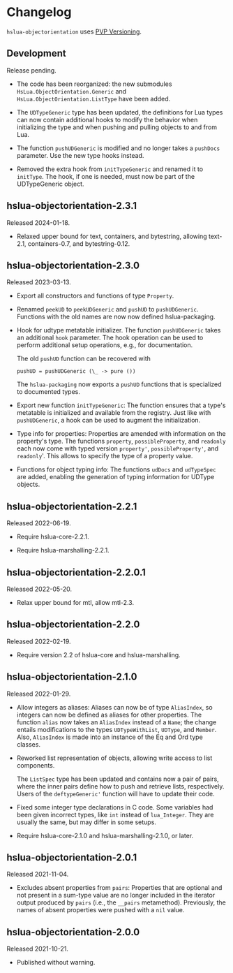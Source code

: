 # Changelog

`hslua-objectorientation` uses [PVP Versioning][].

## Development

Release pending.

-   The code has been reorganized: the new submodules
    `HsLua.ObjectOrientation.Generic` and
    `HsLua.ObjectOrientation.ListType` have been added.

-   The `UDTypeGeneric` type has been updated, the definitions for
    Lua types can now contain additional hooks to modify the
    behavior when initializing the type and when pushing and
    pulling objects to and from Lua.

-   The function `pushUDGeneric` is modified and no longer takes a
    `pushDocs` parameter. Use the new type hooks instead.

-   Removed the extra hook from `initTypeGeneric` and renamed it
    to `initType`. The hook, if one is needed, must now be part of
    the UDTypeGeneric object.

## hslua-objectorientation-2.3.1

Released 2024-01-18.

-   Relaxed upper bound for text, containers, and bytestring,
    allowing text-2.1, containers-0.7, and bytestring-0.12.

## hslua-objectorientation-2.3.0

Released 2023-03-13.

-   Export all constructors and functions of type `Property`.

-   Renamed `peekUD` to `peekUDGeneric` and `pushUD` to
    `pushUDGeneric`.  Functions with the old names are now
    now defined hslua-packaging.

-   Hook for udtype metatable initializer. The function
    `pushUDGeneric` takes an additional `hook` parameter. The hook
    operation can be used to perform additional setup operations,
    e.g., for documentation.

    The old `pushUD` function can be recovered with

        pushUD = pushUDGeneric (\_ -> pure ())

    The `hslua-packaging` now exports a `pushUD` functions that is
    specialized to documented types.

-   Export new function `initTypeGeneric`: The function ensures
    that a type's metatable is initialized and available from the
    registry. Just like with `pushUDGeneric`, a hook can be used
    to augment the initialization.

-   Type info for properties: Properties are amended with
    information on the property's type. The functions `property`,
    `possibleProperty`, and `readonly` each now come with typed
    version `property'`, `possibleProperty'`, and `readonly`'.
    This allows to specify the type of a property value.

-   Functions for object typing info: The functions `udDocs` and
    `udTypeSpec` are added, enabling the generation of typing
    information for UDType objects.

## hslua-objectorientation-2.2.1

Released 2022-06-19.

-   Require hslua-core-2.2.1.

-   Require hslua-marshalling-2.2.1.

## hslua-objectorientation-2.2.0.1

Released 2022-05-20.

-   Relax upper bound for mtl, allow mtl-2.3.

## hslua-objectorientation-2.2.0

Released 2022-02-19.

-   Require version 2.2 of hslua-core and hslua-marshalling.

## hslua-objectorientation-2.1.0

Released 2022-01-29.

-   Allow integers as aliases: Aliases can now be of type
    `AliasIndex`, so integers can now be defined as aliases for
    other properties. The function `alias` now takes an
    `AliasIndex` instead of a `Name`; the change entails
    modifications to the types `UDTypeWithList`, `UDType`, and
    `Member`. Also, `AliasIndex` is made into an instance of the
    Eq and Ord type classes.

-   Reworked list representation of objects, allowing write access
    to list components.

    The `ListSpec` type has been updated and contains now a pair
    of pairs, where the inner pairs define how to push and
    retrieve lists, respectively. Users of the `deftypeGeneric'`
    function will have to update their code.

-   Fixed some integer type declarations in C code. Some variables
    had been given incorrect types, like `int` instead of
    `lua_Integer`. They are usually the same, but may differ in
    some setups.

-   Require hslua-core-2.1.0 and hslua-marshalling-2.1.0, or
    later.

## hslua-objectorientation-2.0.1

Released 2021-11-04.

-   Excludes absent properties from `pairs`: Properties that are
    optional and not present in a sum-type value are no longer
    included in the iterator output produced by `pairs` (i.e., the
    `__pairs` metamethod). Previously, the names of absent
    properties were pushed with a `nil` value.

## hslua-objectorientation-2.0.0

Released 2021-10-21.

-   Published without warning.

  [PVP Versioning]: https://pvp.haskell.org
